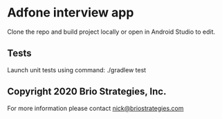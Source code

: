 Adfone interview app
=====================

Clone the repo and build project locally or open in Android Studio to edit.

Tests
-----
Launch unit tests using command: ./gradlew test




Copyright 2020 Brio Strategies, Inc.
------------------------------------
For more information please contact nick@briostrategies.com

